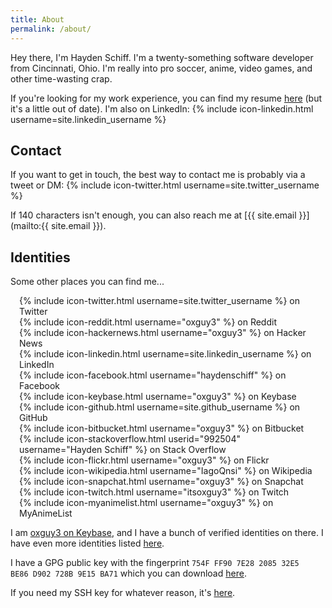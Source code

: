 ```yaml
---
title: About
permalink: /about/
---
```


<style>
#other-identities {
    padding-left: 0;
    margin-left: 1em;
    list-style-type: none;
}
#other-identities i.social-media-fa {
    width: 1.28571em;
    text-align: center;
}
</style>

Hey there, I'm Hayden Schiff. I'm a twenty-something software developer from
Cincinnati, Ohio. I'm really into pro soccer, anime, video games, and other
time-wasting crap.

If you're looking for my work experience, you can find my resume [here](https://oxguy3.keybase.pub/resume.pdf)
(but it's a little out of date). I'm also on LinkedIn: {% include icon-linkedin.html username=site.linkedin_username %}

## Contact

If you want to get in touch, the best way to contact me is probably via a tweet
or DM: {% include icon-twitter.html username=site.twitter_username %}

If 140 characters isn't enough, you can also reach me at
[{{ site.email }}](mailto:{{ site.email }}).

## Identities

Some other places you can find me...

<ul id="other-identities">
    <li>{% include icon-twitter.html username=site.twitter_username %} on Twitter</li>
    <li>{% include icon-reddit.html username="oxguy3" %} on Reddit</li>
    <li>{% include icon-hackernews.html username="oxguy3" %} on Hacker News</li>
    <li>{% include icon-linkedin.html username=site.linkedin_username %} on LinkedIn</li>
    <li>{% include icon-facebook.html username="haydenschiff" %} on Facebook</li>
    <li>{% include icon-keybase.html username="oxguy3" %} on Keybase</li>
    <li>{% include icon-github.html username=site.github_username %} on GitHub</li>
    <li>{% include icon-bitbucket.html username="oxguy3" %} on Bitbucket</li>
    <li>{% include icon-stackoverflow.html userid="992504" username="Hayden Schiff" %} on Stack Overflow</li>
    <li>{% include icon-flickr.html username="oxguy3" %} on Flickr</li>
    <li>{% include icon-wikipedia.html username="IagoQnsi" %} on Wikipedia</li>
    <li>{% include icon-snapchat.html username="oxguy3" %} on Snapchat</li>
    <li>{% include icon-twitch.html username="itsoxguy3" %} on Twitch</li>
    <li>{% include icon-myanimelist.html username="oxguy3" %} on MyAnimeList</li>
</ul>

I am [oxguy3 on Keybase](https://keybase.io/oxguy3), and I have a bunch of
verified identities on there. I have even more identities listed [here](https://keybase.pub/oxguy3/identities.md).

I have a GPG public key with the fingerprint `754F FF90 7E28 2085 32E5  BE86 D902 728B 9E15 BA71`
which you can download [here](https://keybase.io/oxguy3/pgp_keys.asc?fingerprint=754fff907e28208532e5be86d902728b9e15ba71).

If you need my SSH key for whatever reason, it's [here](https://keybase.pub/oxguy3/id_rsa.pub).
